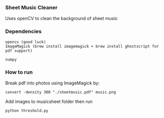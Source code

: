 ### Sheet Music Cleaner

Uses openCV to clean the background of sheet music

### Dependencies

```
opencv (good luck)
ImageMagick (brew install imagemagick + brew install ghostscript for pdf support)

numpy
```

### How to run

Break pdf into photos using ImageMagick by:

```
convert -density 300 "./sheetmusic.pdf" music.png
```

Add images to musicsheet folder then run

```
python threshold.py
```

